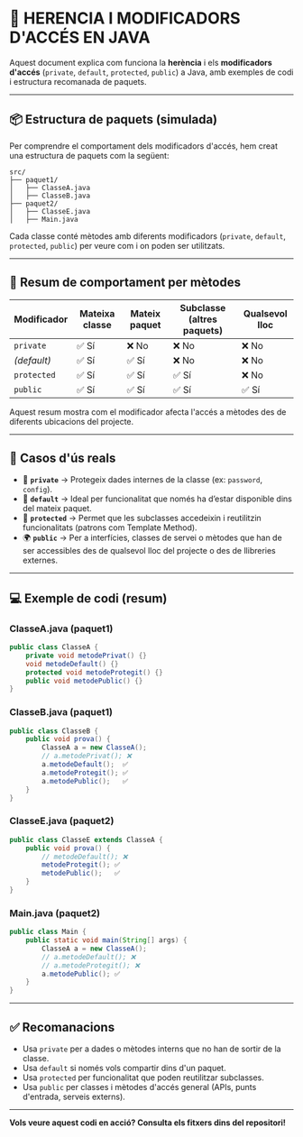 # 🧬 HERENCIA I MODIFICADORS D'ACCÉS EN JAVA

Aquest document explica com funciona la **herència** i els **modificadors d'accés** (`private`, `default`, `protected`, `public`) a Java, amb exemples de codi i estructura recomanada de paquets.

---

## 📦 Estructura de paquets (simulada)

Per comprendre el comportament dels modificadors d'accés, hem creat una estructura de paquets com la següent:

```
src/
├── paquet1/
│   ├── ClasseA.java
│   ├── ClasseB.java
├── paquet2/
│   ├── ClasseE.java
│   ├── Main.java
```

Cada classe conté mètodes amb diferents modificadors (`private`, `default`, `protected`, `public`) per veure com i on poden ser utilitzats.

---

## 🧠 Resum de comportament per mètodes

| Modificador | Mateixa classe | Mateix paquet | Subclasse (altres paquets) | Qualsevol lloc |
|-------------|----------------|----------------|-----------------------------|----------------|
| `private`   | ✅ Sí           | ❌ No          | ❌ No                        | ❌ No           |
| *(default)* | ✅ Sí           | ✅ Sí          | ❌ No                        | ❌ No           |
| `protected` | ✅ Sí           | ✅ Sí          | ✅ Sí                        | ❌ No           |
| `public`    | ✅ Sí           | ✅ Sí          | ✅ Sí                        | ✅ Sí           |

Aquest resum mostra com el modificador afecta l'accés a mètodes des de diferents ubicacions del projecte.

---

## 🏁 Casos d'ús reals

- 🔐 **`private`** → Protegeix dades internes de la classe (ex: `password`, `config`).
- 🧱 **`default`** → Ideal per funcionalitat que només ha d’estar disponible dins del mateix paquet.
- 🧬 **`protected`** → Permet que les subclasses accedeixin i reutilitzin funcionalitats (patrons com Template Method).
- 🌍 **`public`** → Per a interfícies, classes de servei o mètodes que han de ser accessibles des de qualsevol lloc del projecte o des de llibreries externes.

---

## 💻 Exemple de codi (resum)

### ClasseA.java (paquet1)
```java
public class ClasseA {
    private void metodePrivat() {}
    void metodeDefault() {}
    protected void metodeProtegit() {}
    public void metodePublic() {}
}
```

### ClasseB.java (paquet1)
```java
public class ClasseB {
    public void prova() {
        ClasseA a = new ClasseA();
        // a.metodePrivat(); ❌
        a.metodeDefault();  ✅
        a.metodeProtegit(); ✅
        a.metodePublic();   ✅
    }
}
```

### ClasseE.java (paquet2)
```java
public class ClasseE extends ClasseA {
    public void prova() {
        // metodeDefault(); ❌
        metodeProtegit(); ✅
        metodePublic();   ✅
    }
}
```

### Main.java (paquet2)
```java
public class Main {
    public static void main(String[] args) {
        ClasseA a = new ClasseA();
        // a.metodeDefault(); ❌
        // a.metodeProtegit(); ❌
        a.metodePublic(); ✅
    }
}
```

---

## ✅ Recomanacions

- Usa `private` per a dades o mètodes interns que no han de sortir de la classe.
- Usa `default` si només vols compartir dins d'un paquet.
- Usa `protected` per funcionalitat que poden reutilitzar subclasses.
- Usa `public` per classes i mètodes d'accés general (APIs, punts d'entrada, serveis externs).

---

**Vols veure aquest codi en acció? Consulta els fitxers dins del repositori!**

